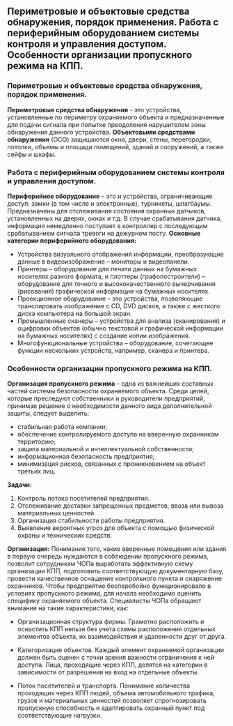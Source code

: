 ﻿## Периметровые и объектовые средства обнаружения, порядок применения. Работа с периферийным оборудованием системы контроля и управления доступом. Особенности организации пропускного режима на КПП.

### Периметровые и объектовые средства обнаружения, порядок применения.
**Периметровые средства обнаружения** - это устройства, установленные по периметру охраняемого объекта и предназначенные для подачи сигнала при попытке преодоления нарушителем зоны обнаружения данного устройства.
**Объектовыми средствами обнаружения** (ОСО) защищаются окна, двери, стены, перегородки, потолки, объемы и площади помещений, зданий и сооружений, а также сейфы и шкафы.

### Работа с периферийным оборудованием системы контроля и управления доступом. 
**Периферийное оборудование** – это и устройства, ограничивающие доступ: замки (в том числе и электронные), турникеты, шлагбаумы.
Предназначены для  отслеживания состояния охранных датчиков, установленных на дверях, окнах и т.д. В случае срабатывания датчика, информация немедленно поступает в контроллер с последующим срабатыванием сигнала тревоги на дежурном посту.
 **Основные категории периферийного оборудования:**
-   Устройства визуального отображения информации, преобразующие данные в видеоизображение – мониторы и видеопанели.
-   Принтеры – оборудование для печати данных на бумажных носителях разного формата, и плоттеры (графопостроители) – оборудование для точного и высококачественного вычерчивания (рисования) графической информации на бумажных носителях.
-   Проекционное оборудование - это устройства, позволяющие транслировать изображение с СD, DVD дисков, а также с жесткого диска компьютера на большой экран.
-   Промышленные сканеры – устройства для анализа (сканирования) и оцифровки объектов (обычно текстовой и графической информации на бумажных носителях) с создание копии изображения.
-   Многофункциональные устройства – оборудование, сочетающее функции нескольких устройств, например, сканера и принтера.

 ### Особенности организации пропускного режима на КПП.
 **Организация пропускного режима**  – одна из важнейших составных частей системы безопасности охраняемого объекта. Среди целей, которые преследуют собственники и руководители предприятий, принимая решение о необходимости данного вида дополнительной защиты, следует выделить:
-   стабильная работа компании;
-   обеспечение контролируемого доступа на вверенную охранникам территорию;
-   защита материальной и интеллектуальной собственности;
-   информационная безопасность предприятия;
-   минимизация рисков, связанных с проникновением на объект третьих лиц.

**Задачи:**
1. Контроль потока посетителей предприятия.
2. Отслеживание доставки запрещенных предметов, ввоза или вывоза материальных  ценностей.
3. Организация стабильности работы предприятия.
4. Выявление вероятных угроз для объекта с помощью физической охраны и технических средств.

**Организация:**
Понимание того, какие вверенные помещения или здания в первую очередь нуждаются в соблюдении пропускного режима, позволит сотрудникам ЧОПа выработать эффективную схему организации КПП, подготовить соответствующую документарную базу, провести качественное оснащение контрольного пункта и снаряжение охранников. Чтобы предприятие бесперебойно функционировало в условиях пропускного режима, для начала необходимо оценить специфику охраняемого объекта. Специалисты ЧОПа обращают внимание на такие характеристики, как:

-   Организационная структура фирмы. Грамотно расположить и оснастить КПП нельзя без учета схемы расположения отдельных элементов объекта, их взаимодействия и удаленности друг от друга.
    
-   Категоризация объектов. Каждый элемент охраняемой организации должен быть оценен с точки зрения важности ограничения к ней доступа. Лица, проходящие через КПП, делятся на категории в зависимости от разрешения на вход на отдельные объекты.
    
-   Поток посетителей и транспорта. Понимание количества проходящих через КПП людей, объема автомобильного трафика, грузов и материальных ценностей позволяет спрогнозировать пропускную способность и адаптировать охранный пункт под соответствующие нагрузки.



